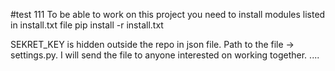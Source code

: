 
#test 111
To be able to work on this project you need to install modules listed in install.txt file
pip install -r install.txt 

SEKRET_KEY  is hidden outside the repo in json file.
Path to the file -> settings.py.
I will send the file to anyone interested on working together.
....

